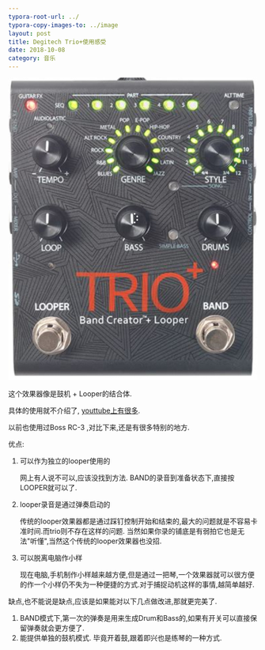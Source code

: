 ```yaml
---
typora-root-url: ../
typora-copy-images-to: ../image
layout: post
title: Degitech Trio+使用感受
date: 2018-10-08
category: 音乐
---
```






![Xnip2019-01-15_17-33-16](/image/Xnip2019-01-15_17-33-16.jpg)



这个效果器像是鼓机 + Looper的结合体. 

具体的使用就不介绍了,  [youttube上有很多](https://www.youtube.com/results?search_query=degitech+trio%2B).

以前也使用过Boss RC-3 ,对比下来,还是有很多特别的地方.



优点:

1. 可以作为独立的looper使用的

   网上有人说不可以,应该没找到方法. BAND的录音到准备状态下,直接按LOOPER就可以了.

2. looper录音是通过弹奏启动的

   传统的looper效果器都是通过踩钉控制开始和结束的,最大的问题就是不容易卡准时间.而trio则不存在这样的问题. 当然如果你录的铺底是有弱拍它也是无法"听懂",当然这个传统的looper效果器也没招.

3. 可以脱离电脑作小样

   现在电脑,手机制作小样越来越方便,但是通过一把琴,一个效果器就可以很方便的作一个小样仍不失为一种便捷的方式.对于捕捉动机这样的事情,越简单越好.



缺点,也不能说是缺点,应该是如果能对以下几点做改进,那就更完美了.

1. BAND模式下,第一次的弹奏是用来生成Drum和Bass的,如果有开关可以直接保留弹奏就会更方便了.
2. 能提供单独的鼓机模式. 毕竟开着鼓,跟着即兴也是练琴的一种方式.